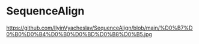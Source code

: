 # SequenceAlign
https://github.com/IlyinVyacheslav/SequenceAlign/blob/main/%D0%B7%D0%B0%D0%B4%D0%B0%D0%BD%D0%B8%D0%B5.jpg

